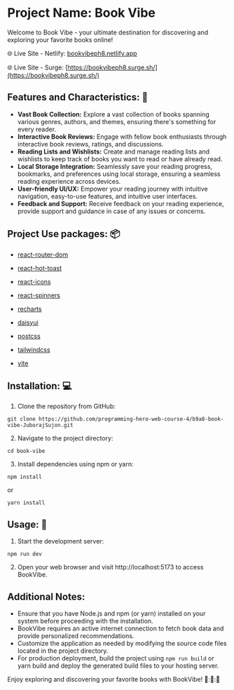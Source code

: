 # Project Name: Book Vibe

Welcome to Book Vibe - your ultimate destination for discovering and exploring your favorite books online!

:globe_with_meridians: Live Site - Netlify: [bookvibeph8.netlify.app](https://bookvibeph8.netlify.app/)

:globe_with_meridians: Live Site - Surge: [https://bookvibeph8.surge.sh/](https://bookvibeph8.surge.sh/)

## Features and Characteristics: :card_index:

- **Vast Book Collection:** Explore a vast collection of books spanning various genres, authors, and themes, ensuring there's something for every reader.
- **Interactive Book Reviews:** Engage with fellow book enthusiasts through interactive book reviews, ratings, and discussions.
- **Reading Lists and Wishlists:** Create and manage reading lists and wishlists to keep track of books you want to read or have already read.
- **Local Storage Integration:** Seamlessly save your reading progress, bookmarks, and preferences using local storage, ensuring a seamless reading experience across devices.
- **User-friendly UI/UX:** Empower your reading journey with intuitive navigation, easy-to-use features, and intuitive user interfaces.
- **Feedback and Support:** Receive feedback on your reading experience, provide support and guidance in case of any issues or concerns.

## Project Use packages: :package:

- [react-router-dom](https://github.com/reactjs/react-router/tree/main/packages/react-router-dom)

- [react-hot-toast](https://react-hot-toast.com/)
- [react-icons]()
- [react-spinners](https://github.com/davidhu2000/react-spinners)
- [recharts](https://recharts.org/en-US)
- [daisyui](https://daisyui.com/)
- [postcss](https://postcss.org/)
- [tailwindcss](https://tailwindcss.com/)
- [vite](https://vitejs.dev/)

## Installation: :computer:

1. Clone the repository from GitHub:

```
git clone https://github.com/programming-hero-web-course-4/b9a8-book-vibe-JuborajSujon.git
```

2. Navigate to the project directory:

```
cd book-vibe
```

3. Install dependencies using npm or yarn:

```
npm install
```

or

```
yarn install
```

## Usage: :book:

1. Start the development server:

```
npm run dev
```

2. Open your web browser and visit http://localhost:5173 to access BookVibe.

## Additional Notes:

- Ensure that you have Node.js and npm (or yarn) installed on your system before proceeding with the installation.
- BookVibe requires an active internet connection to fetch book data and provide personalized recommendations.
- Customize the application as needed by modifying the source code files located in the project directory.
- For production deployment, build the project using `npm run build` or yarn build and deploy the generated build files to your hosting server.

Enjoy exploring and discovering your favorite books with BookVibe! :rocket:::rocket:::rocket:

